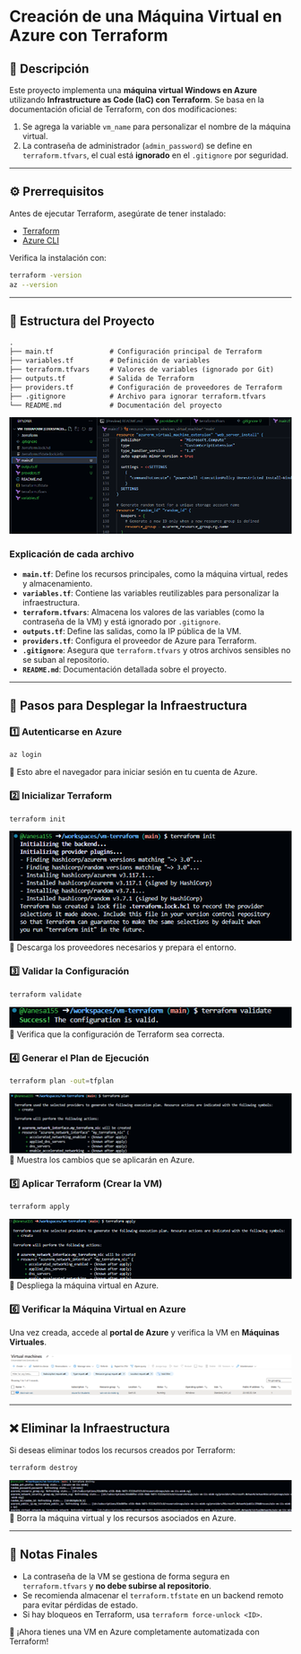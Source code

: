 # Creación de una Máquina Virtual en Azure con Terraform

## 📌 Descripción
Este proyecto implementa una **máquina virtual Windows en Azure** utilizando **Infrastructure as Code (IaC) con Terraform**. Se basa en la documentación oficial de Terraform, con dos modificaciones:
1. Se agrega la variable `vm_name` para personalizar el nombre de la máquina virtual.
2. La contraseña de administrador (`admin_password`) se define en `terraform.tfvars`, el cual está **ignorado** en el `.gitignore` por seguridad.

---

## ⚙️ **Prerrequisitos**
Antes de ejecutar Terraform, asegúrate de tener instalado:

- [Terraform](https://developer.hashicorp.com/terraform/downloads)
- [Azure CLI](https://learn.microsoft.com/en-us/cli/azure/install-azure-cli)

Verifica la instalación con:
```bash
terraform -version
az --version
```

---

## 📂 **Estructura del Proyecto**
```plaintext
.
├── main.tf              # Configuración principal de Terraform
├── variables.tf         # Definición de variables
├── terraform.tfvars     # Valores de variables (ignorado por Git)
├── outputs.tf           # Salida de Terraform
├── providers.tf         # Configuración de proveedores de Terraform
├── .gitignore           # Archivo para ignorar terraform.tfvars
└── README.md            # Documentación del proyecto
```

![pwd](img/structure.png)


### **Explicación de cada archivo**

- **`main.tf`**: Define los recursos principales, como la máquina virtual, redes y almacenamiento.
- **`variables.tf`**: Contiene las variables reutilizables para personalizar la infraestructura.
- **`terraform.tfvars`**: Almacena los valores de las variables (como la contraseña de la VM) y está ignorado por `.gitignore`.
- **`outputs.tf`**: Define las salidas, como la IP pública de la VM.
- **`providers.tf`**: Configura el proveedor de Azure para Terraform.
- **`.gitignore`**: Asegura que `terraform.tfvars` y otros archivos sensibles no se suban al repositorio.
- **`README.md`**: Documentación detallada sobre el proyecto.

---

## 🚀 **Pasos para Desplegar la Infraestructura**

### **1️⃣ Autenticarse en Azure**
```bash
az login
```
🔹 Esto abre el navegador para iniciar sesión en tu cuenta de Azure.


### **2️⃣ Inicializar Terraform**
```bash
terraform init
```
![init](img/init.png)
🔹 Descarga los proveedores necesarios y prepara el entorno.


### **3️⃣ Validar la Configuración**
```bash
terraform validate
```
![validate](img/validate.png)
🔹 Verifica que la configuración de Terraform sea correcta.


### **4️⃣ Generar el Plan de Ejecución**
```bash
terraform plan -out=tfplan
```
![plan](img/plan.png)
🔹 Muestra los cambios que se aplicarán en Azure.


### **5️⃣ Aplicar Terraform (Crear la VM)**
```bash
terraform apply
```
![apply](img/apply.png)
🔹 Despliega la máquina virtual en Azure.


### **6️⃣ Verificar la Máquina Virtual en Azure**
Una vez creada, accede al **portal de Azure** y verifica la VM en **Máquinas Virtuales**.

![vm](img/vm.png)

---

## ❌ **Eliminar la Infraestructura**
Si deseas eliminar todos los recursos creados por Terraform:
```bash
terraform destroy
```
![destroy](img/destroy.png)
🔹 Borra la máquina virtual y los recursos asociados en Azure.

---

## 📝 **Notas Finales**
- La contraseña de la VM se gestiona de forma segura en `terraform.tfvars` y **no debe subirse al repositorio**.
- Se recomienda almacenar el `terraform.tfstate` en un backend remoto para evitar pérdidas de estado.
- Si hay bloqueos en Terraform, usa `terraform force-unlock <ID>`.

🚀 ¡Ahora tienes una VM en Azure completamente automatizada con Terraform!